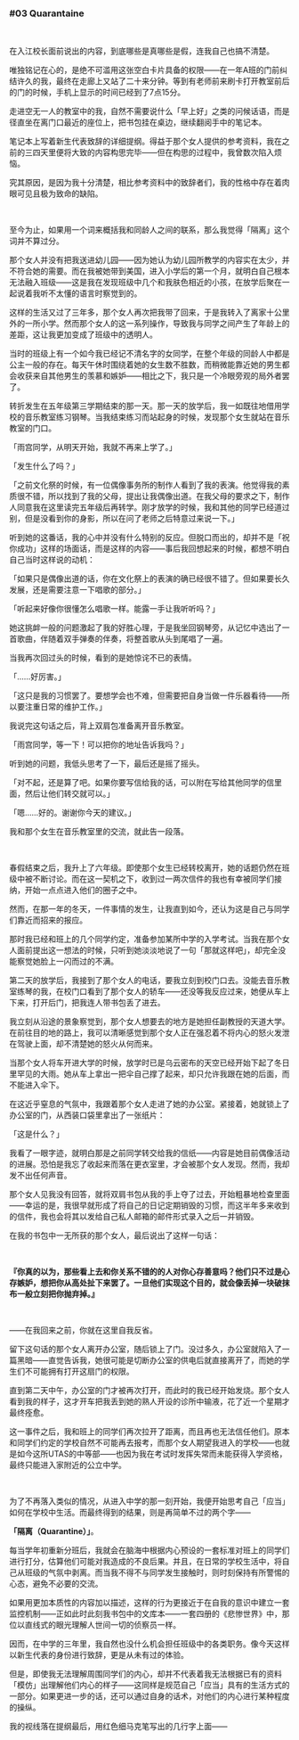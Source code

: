 ### #03 Quarantaine

&emsp;

在入江校长面前说出的内容，到底哪些是真哪些是假，连我自己也搞不清楚。

唯独铭记在心的，是绝不可滥用这张空白卡片具备的权限——在一年A班的门前纠结许久的我，最终在走廊上又站了二十来分钟。等到有老师前来刷卡打开教室前后的门的时候，手机上显示的时间已经到了7点15分。

走进空无一人的教室中的我，自然不需要说什么「早上好」之类的问候话语，而是径直坐在离门口最近的座位上，把书包挂在桌边，继续翻阅手中的笔记本。

笔记本上写着新生代表致辞的详细提纲。得益于那个女人提供的参考资料，我在之前的三四天里便将大致的内容构思完毕——但在构思的过程中，我曾数次陷入烦恼。

究其原因，是因为我十分清楚，相比参考资料中的致辞者们，我的性格中存在着肉眼可见且极为致命的缺陷。

&emsp;

至今为止，如果用一个词来概括我和同龄人之间的联系，那么我觉得「隔离」这个词并不算过分。

那个女人并没有把我送进幼儿园——因为她认为幼儿园所教学的内容实在太少，并不符合她的需要。而在我被她带到美国，进入小学后的第一个月，就明白自己根本无法融入班级——这是我在发现班级中几个和我肤色相近的小孩，在放学后聚在一起说着我听不太懂的语言时察觉到的。

这样的生活又过了三年多，那个女人再次把我带了回来，于是我转入了离家十公里外的一所小学。然而那个女人的这一系列操作，导致我与同学之间产生了年龄上的差距，这让我更加变成了班级中的透明人。

当时的班级上有一个如今我已经记不清名字的女同学，在整个年级的同龄人中都是公主一般的存在。每天午休时围绕着她的女生数不胜数，而稍微能靠近她的男生都会收获来自其他男生的羡慕和嫉妒——相比之下，我只是一个冷眼旁观的局外者罢了。

转折发生在五年级第三学期结束的那一天。那一天的放学后，我一如既往地借用学校的音乐教室练习钢琴。当我结束练习而站起身的时候，发现那个女生就站在音乐教室的门口。

「雨宫同学，从明天开始，我就不再来上学了。」

「发生什么了吗？」

「之前文化祭的时候，有一位偶像事务所的制作人看到了我的表演。他觉得我的素质很不错，所以找到了我的父母，提出让我偶像出道。在我父母的要求之下，制作人同意我在这里读完五年级后再转学。刚才放学的时候，我和其他的同学已经道过别，但是没看到你的身影，所以在问了老师之后特意过来说一下。」

听到她的这番话，我的心中并没有什么特别的反应。但脱口而出的，却并不是「祝你成功」这样的场面话，而是这样的内容——事后我回想起来的时候，都想不明白自己当时这样说的动机：

「如果只是偶像出道的话，你在文化祭上的表演的确已经很不错了。但如果要长久发展，还是需要注意一下唱歌的部分。」

「听起来好像你很懂怎么唱歌一样。能露一手让我听听吗？」

她这挑衅一般的问题激起了我的好胜心理，于是我坐回钢琴旁，从记忆中选出了一首歌曲，伴随着双手弹奏的伴奏，将整首歌从头到尾唱了一遍。

当我再次回过头的时候，看到的是她惊诧不已的表情。

「……好厉害。」

「这只是我的习惯罢了。要想学会也不难，但需要把自身当做一件乐器看待——所以要注重日常的维护工作。」

我说完这句话之后，背上双肩包准备离开音乐教室。

「雨宫同学，等一下！可以把你的地址告诉我吗？」

听到她的问题，我低头思考了一下，最后还是摇了摇头。

「对不起，还是算了吧。如果你要写信给我的话，可以附在写给其他同学的信里面，然后让他们转交就可以。」

「嗯……好的。谢谢你今天的建议。」

我和那个女生在音乐教室里的交流，就此告一段落。

&emsp;

春假结束之后，我升上了六年级。即使那个女生已经转校离开，她的话题仍然在班级中被不断讨论。而在这一契机之下，收到过一两次信件的我也有幸被同学们接纳，开始一点点进入他们的圈子之中。

然而，在那一年的冬天，一件事情的发生，让我直到如今，还认为这是自己与同学们靠近而招来的报应。

那时我已经和班上的几个同学约定，准备参加某所中学的入学考试。当我在那个女人面前提出这一想法的时候，只听到她淡淡地说了一句「那就这样吧」，却完全没能察觉她脸上一闪而过的不满。

第二天的放学后，我接到了那个女人的电话，要我立刻到校门口去。没能去音乐教室练琴的我，在校门口看到了那个女人的轿车——还没等我反应过来，她便从车上下来，打开后门，把我连人带书包丢了进去。

我立刻从沿途的景象察觉到，那个女人想要去的地方是她担任副教授的天道大学。在前往目的地的路上，我可以清晰感觉到那个女人正在强忍着不将内心的怒火发泄在驾驶上面，却不清楚她的怒火从何而来。

当那个女人将车开进大学的时候，放学时已是乌云密布的天空已经开始下起了冬日里罕见的大雨。她从车上拿出一把伞自己撑了起来，却只允许我跟在她的后面，而不能进入伞下。

在这近乎窒息的气氛中，我跟着那个女人走进了她的办公室。紧接着，她就锁上了办公室的门，从西装口袋里拿出了一张纸片：

「这是什么？」

我看了一眼字迹，就明白那是之前同学转交给我的信纸——内容是她目前偶像活动的进展。恐怕是我忘了收起来而落在更衣室里，才会被那个女人发现。然而，我却发不出任何声音。

那个女人见我没有回答，就将双肩书包从我的手上夺了过去，开始粗暴地检查里面——幸运的是，我很早就形成了将自己的日记定期销毁的习惯，而这半年多来收到的信件，我也会将其以发给自己私人邮箱的邮件形式录入之后一并销毁。

在我的书包中一无所获的那个女人，最后说出了这样一句话：

&emsp;

**『你真的以为，那些看上去和你关系不错的的人对你心存善意吗？他们只不过是心存嫉妒，想把你从高处扯下来罢了。一旦他们实现这个目的，就会像丢掉一块破抹布一般立刻把你抛弃掉。』**

&emsp;

——在我回来之前，你就在这里自我反省。

留下这句话的那个女人离开办公室，随后锁上了门。没过多久，办公室就陷入了一篇黑暗——直觉告诉我，她很可能是切断办公室的供电后就直接离开了，而她的学生们不可能拥有打开这扇门的权限。

直到第二天中午，办公室的门才被再次打开，而此时的我已经开始发烧。那个女人看到我的样子，这才开车把我丢到她的熟人开设的诊所中输液，花了近一个星期才最终痊愈。

这一事件之后，我和班上的同学们再次拉开了距离，而且再也无法信任他们。原本和同学们约定的学校自然不可能再去报考，而那个女人期望我进入的学校——也就是如今这所UTAS的中等部——也因为我在考试时发挥失常而未能获得入学资格，最终只能进入家附近的公立中学。

&emsp;

为了不再落入类似的情况，从进入中学的那一刻开始，我便开始思考自己「应当」如何在学校中生活。而最终得到的结果，则是再简单不过的两个字——

**「隔离（Quarantine）」**。

每当学年初重新分班后，我就会在脑海中根据内心预设的一套标准对班上的同学们进行打分，估算他们可能对我造成的不良后果。并且，在日常的学校生活中，将自己从班级的气氛中剥离。而当我不得不与同学发生接触时，则时刻保持有所警惕的心态，避免不必要的交流。

如果用更加本质性的内容加以描述，这样的行为更接近于在自我的意识中建立一套监控机制——正如此时此刻我书包中的文库本——一套四册的《悲惨世界》中，那位以直线式的眼光理解人世间一切的侦察员一样。

因而，在中学的三年里，我自然也没什么机会担任班级中的各类职务。像今天这样以新生代表的身份进行致辞，更是从未有过的体验。

但是，即使我无法理解周围同学们的内心，却并不代表着我无法根据已有的资料「模仿」出理解他们内心的样子——这同样是规范自己「应当」具有的生活方式的一部分。如果更进一步的话，还可以通过自身的话术，对他们的内心进行某种程度的操纵。

我的视线落在提纲最后，用红色细马克笔写出的几行字上面——
